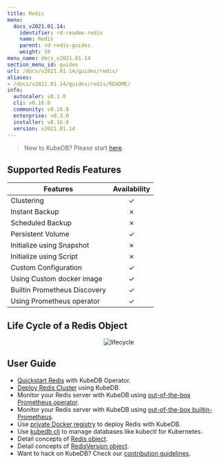 ```yaml
---
title: Redis
menu:
  docs_v2021.01.14:
    identifier: rd-readme-redis
    name: Redis
    parent: rd-redis-guides
    weight: 10
menu_name: docs_v2021.01.14
section_menu_id: guides
url: /docs/v2021.01.14/guides/redis/
aliases:
- /docs/v2021.01.14/guides/redis/README/
info:
  autocaler: v0.1.0
  cli: v0.16.0
  community: v0.16.0
  enterprise: v0.3.0
  installer: v0.16.0
  version: v2021.01.14
---
```


> New to KubeDB? Please start [here](/docs/v2021.01.14/README).

## Supported Redis Features

| Features                     | Availability |
| ---------------------------- | :----------: |
| Clustering                   |   &#10003;   |
| Instant Backup               |   &#10007;   |
| Scheduled Backup             |   &#10007;   |
| Persistent Volume            |   &#10003;   |
| Initialize using Snapshot    |   &#10007;   |
| Initialize using Script      |   &#10007;   |
| Custom Configuration         |   &#10003;   |
| Using Custom docker image    |   &#10003;   |
| Builtin Prometheus Discovery |   &#10003;   |
| Using Prometheus operator    |   &#10003;   |

## Life Cycle of a Redis Object

<p align="center">
  <img alt="lifecycle"  src="/docs/v2021.01.14/images/redis/redis-lifecycle.svg">
</p>

## User Guide

- [Quickstart Redis](/docs/v2021.01.14/guides/redis/quickstart/quickstart) with KubeDB Operator.
- [Deploy Redis Cluster](/docs/v2021.01.14/guides/redis/clustering/redis-cluster) using KubeDB.
- Monitor your Redis server with KubeDB using [out-of-the-box Prometheus operator](/docs/v2021.01.14/guides/redis/monitoring/using-prometheus-operator).
- Monitor your Redis server with KubeDB using [out-of-the-box builtin-Prometheus](/docs/v2021.01.14/guides/redis/monitoring/using-builtin-prometheus).
- Use [private Docker registry](/docs/v2021.01.14/guides/redis/private-registry/using-private-registry) to deploy Redis with KubeDB.
- Use [kubedb cli](/docs/v2021.01.14/guides/redis/cli/cli) to manage databases like kubectl for Kubernetes.
- Detail concepts of [Redis object](/docs/v2021.01.14/guides/redis/concepts/redis).
- Detail concepts of [RedisVersion object](/docs/v2021.01.14/guides/redis/concepts/catalog).
- Want to hack on KubeDB? Check our [contribution guidelines](/docs/v2021.01.14/CONTRIBUTING).
